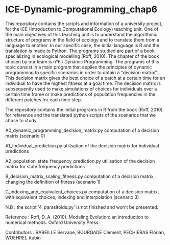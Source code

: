 # ICE-Dynamic-programming_chap6

This repository contains the scripts and information of a university project, for the ICE (Introduction to Computational Ecology) teaching unit.
One of the main objectives of this teaching unit is to understand the algorithmic structure of programs in the field of ecology and to translate them from a language to another. 
In our specific case, the initial language is R and the translation is made to Python. The programs studied are part of a book specializing in ecological modelling (Roff, 2010).
The chapter of the book chosen by our team is n°6 : Dynamic Programming. 
The programs of this topic consist in a main program that applies the principles of dynamic programming to specific scenarios in order to obtain a "decision matrix". 
This decision matrix gives the best choice of a patch at a certain time for an individual to have the highest fitness at a goal time.
The decision matrix is subsequently used to make simulations of choices for individuals over a certain time frame or make predictions of population frequencies in the different patches for each time step.

The repository contains the initial programs in R from the book (Roff, 2010) for reference and the translated python scripts of the scenarios that we chose to study.

  A0_dynamic_programming_decision_matrix.py       computation of a decision matrix (scenario 0)
  
  A1_individual_prediction.py                     utilisation of the decision matrix for individual predictions
  
  A2_population_state_frequency_prediction.py     utilisation of the decision matrix for state frequency predictions
  
  B_decision_matrix_scaling_fitness.py            computation of a decision matrix, changing the definition of fitness (scenario 1)
  
  C_indexing_and_equivalent_choices.py            computation of a decision matrix, with equivalent choices, indexing and interpolation (scenario 3)

N.B : the script '4_parasitoids.py' is not finished and won't be presented.


Reference :
Roff, D. A. (2010). Modeling Evolution: an introduction to numerical methods. Oxford University Press.

Contributors : 
BAREILLE Servane,
BOURGADE Clément,
PECHIERAS Florian,
WOEHREL Aubin
